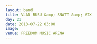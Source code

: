 ```yaml
---
layout: band
title: VLAD RUSU &amp; SNATT &amp; VIX
day: 21
date: 2013-07-22 03:00
image: 
venue: FREEDOM MUSIC ARENA
---
```




